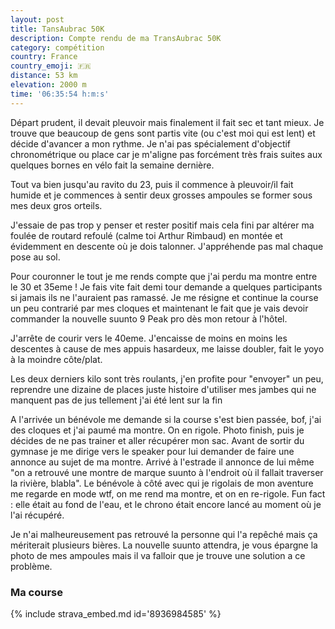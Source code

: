 ```yaml
---
layout: post
title: TansAubrac 50K
description: Compte rendu de ma TransAubrac 50K
category: compétition
country: France
country_emoji: 🇫🇷
distance: 53 km
elevation: 2000 m
time: '06:35:54 h:m:s'
---
```


Départ prudent, il devait pleuvoir mais finalement il fait sec et tant mieux.
Je trouve que beaucoup de gens sont partis vite (ou c'est moi qui est lent) et
décide d'avancer a mon rythme. Je n'ai pas spécialement d'objectif
chronométrique ou place car je m'aligne pas forcément très frais suites aux
quelques bornes en vélo fait la semaine dernière.

Tout va bien jusqu'au ravito du 23, puis il commence à pleuvoir/il fait humide
et je commences à sentir deux grosses ampoules se former sous mes deux gros
orteils.

J'essaie de pas trop y penser et rester positif mais cela fini par altérer ma
foulée de routard refoulé (calme toi Arthur Rimbaud) en montée et évidemment en
descente où je dois talonner. J'appréhende pas mal chaque pose au sol.

Pour couronner le tout je me rends compte que j'ai perdu ma montre entre le 30
et 35eme ! Je fais vite fait demi tour demande a quelques participants si
jamais ils ne l'auraient pas ramassé. Je me résigne et continue la course un
peu contrarié par mes cloques et maintenant le fait que je vais devoir
commander la nouvelle suunto 9 Peak pro dès mon retour à l'hôtel.

J'arrête de courir vers le 40eme. J'encaisse de moins en moins les descentes à
cause de mes appuis hasardeux, me laisse doubler, fait le yoyo à la moindre
côte/plat.

Les deux derniers kilo sont très roulants, j'en profite pour "envoyer" un peu,
reprendre une dizaine de places juste histoire d'utiliser mes jambes qui ne
manquent pas de jus tellement j'ai été lent sur la fin

A l'arrivée un bénévole me demande si la course s'est bien passée, bof, j'ai
des cloques et j'ai paumé ma montre. On en rigole. Photo finish, puis je
décides de ne pas trainer et aller récupérer mon sac. Avant de sortir du
gymnase je me dirige vers le speaker pour lui demander de faire une annonce au
sujet de ma montre. Arrivé à l'estrade il annonce de lui même "on a retrouvé
une montre de marque suunto à l'endroit où il fallait traverser la rivière,
blabla". Le bénévole à côté avec qui je rigolais de mon aventure me regarde en
mode wtf, on me rend ma montre, et on en re-rigole. Fun fact : elle était au
fond de l'eau, et le chrono était encore lancé au moment où je l'ai récupéré.

Je n'ai malheureusement pas retrouvé la personne qui l'a repêché mais ça
mériterait plusieurs bières. La nouvelle suunto attendra, je vous épargne la
photo de mes ampoules mais il va falloir que je trouve une solution a ce
problème.


### Ma course

{% include strava_embed.md id='8936984585' %}

<!--
vim:spell spelllang=fr
-->

